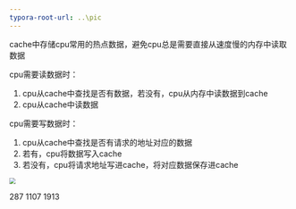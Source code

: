 ```yaml
---
typora-root-url: ..\pic
---
```


cache中存储cpu常用的热点数据，避免cpu总是需要直接从速度慢的内存中读取数据

cpu需要读数据时：
1. cpu从cache中查找是否有数据，若没有，cpu从内存中读数据到cache
2. cpu从cache中读数据

cpu需要写数据时：
1. cpu从cache中查找是否有请求的地址对应的数据
2. 若有，cpu将数据写入cache
3. 若没有，cpu将请求地址写进cache，将对应数据保存进cache

<img src="/cache1.png" style="zoom:70%;" />

287  1107  1913

